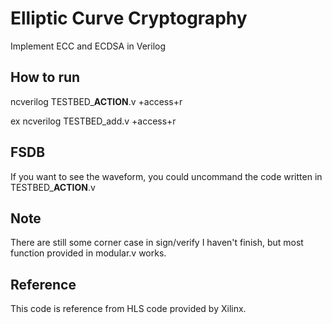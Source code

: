 # Elliptic Curve Cryptography
Implement ECC and ECDSA in Verilog

## How to run
ncverilog TESTBED_**ACTION**.v +access+r

ex
ncverilog TESTBED_add.v +access+r

## FSDB
If you want to see the waveform, you could uncommand the code written in TESTBED_**ACTION**.v

## Note
There are still some corner case in sign/verify I haven't finish, but most function provided in modular.v works.

## Reference
This code is reference from HLS code provided by Xilinx.

